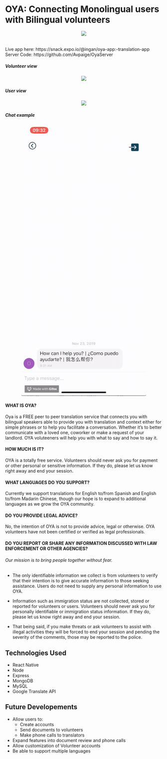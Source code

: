 # OYA: Connecting Monolingual users with Bilingual volunteers

<p align="center">
  <img src="https://media.giphy.com/media/7fNXLdViGSlKo/giphy.gif">
</p>
<br>
Live app here: https://snack.expo.io/@ingan/oya-app:-translation-app
Server Code: https://github.com/Avpaige/OyaServer
<br>

##### Volunteer view 
<p align="center">
  <img src="./assets/volunteer.gif" width="400">
</p>

##### User view 
<p align="center">
  <img src="./assets/user.gif" width="400">
</p>

##### Chat example 
<p align="center">
  <img src="./assets/chat.gif" width="400">
</p>


#### WHAT IS OYA?
Oya is a FREE peer to peer translation service that connects you with bilingual speakers able to provide you with translation and context either for simple phrases or to help you facilitate a conversation. Whether it’s to better communicate with a loved one, coworker or make a request of your landlord. OYA voluteeners will help you with what to say and how to say it.

#### HOW MUCH IS IT?
OYA is a totally free service. Volunteers should never ask you for payment or other personal or sensitive information. If they do, please let us know right away and end your session.

#### WHAT LANGUAGES DO YOU SUPPORT?
Currently we support translations for English to/from Spanish and English to/from Madarin Chinese, though our hope is to expand to additional languages as we grow the OYA community.

#### DO YOU PROVIDE LEGAL ADVICE?
No, the intention of OYA is not to provide advice, legal or otherwise. OYA volunteers have not been certified or verified as legal professionals.

#### DO YOU REPORT OR SHARE ANY INFORMATION DISCUSSED WITH LAW ENFORCEMENT OR OTHER AGENCIES?
###### Our mission is to bring people together without fear. 

* The only identifiable information we collect is from volunteers to verify that their intention is to give accurate information to those seeking assistance. Users do not need to supply any personal information to use OYA. 

* Information such as immigration status are not collected, stored or reported for volunteers or users. Volunteers should never ask you for personally identifiable or immigration status information. If they do, please let us know right away and end your session.

* That being said, if you make threats or ask volunteers to assist with illegal activities they will be forced to end your session and pending the severity of the comments, those may be reported to the police.


## Technologies Used
* React Native
* Node
* Express
* MongoDB
* MySQL
* Google Translate API

## Future Developements
* Allow users to:
  * Create accounts
  * Send documents to volunteers
  * Make phone calls to translators
* Expand features into document review and phone calls
* Allow customization of Volunteer accounts
* Be able to support multiple languages
